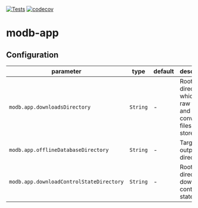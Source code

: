 [![Tests](https://github.com/manami-project/modb-app/actions/workflows/tests.yml/badge.svg)](https://github.com/manami-project/modb-app/actions/workflows/tests.yml) [![codecov](https://codecov.io/gh/manami-project/modb-app/graph/badge.svg?token=66LR8JA8KE)](https://codecov.io/gh/manami-project/modb-app)
# modb-app

## Configuration

| parameter                                | type     | default | description                                                           |
|------------------------------------------|----------|---------|-----------------------------------------------------------------------|
| `modb.app.downloadsDirectory`            | `String` | -       | Root directory in which the raw files and converted files are stored. |
| `modb.app.offlineDatabaseDirectory`      | `String` | -       | Target output direcotry.                                              |
| `modb.app.downloadControlStateDirectory` | `String` | -       | Root directory of download control state files.                       |